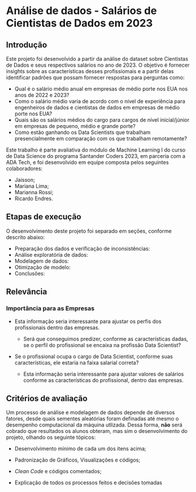 # Análise de dados - Salários de Cientistas de Dados em 2023
## Introdução
Este projeto foi desenvolvido a partir da análise do dataset sobre Cientistas de Dados e seus respectivos salários no ano de 2023. O objetivo é fornecer insights sobre as características desses profissiomais e a partir delas identificar padrões que possam fornecer respostas para perguntas como:

- Qual é o salário médio anual em empresas de médio porte nos EUA nos anos de 2022 e 2023?
- Como o salário médio varia de acordo com o nível de experiência para engenheiros de dados e cientistas de dados em empresas de médio porte nos EUA?
- Quais são os salários médios do cargo para cargos de nível inicial/júnior em empresas de pequeno, médio e grande porte?
- Como estão ganhando os Data Scientists que trabalham presencialmente em comparação com os que trabalham remotamente?

Este trabalho é parte avaliativa do módulo de Machine Learning I do curso de Data Science do programa Santander Coders 2023, em parceria com a ADA Tech, e foi desenvolvido em equipe composta pelos seguintes colaboradores:
- Jaisson;
- Mariana Lima;
- Marianna Rossi;
- Ricardo Endres.

## Etapas de execução
O desenvolvimento deste projeto foi separado em seções, conforme descrito abaixo:
- Preparação dos dados e verificação de inconsistências:
- Análise exploratória de dados:
- Modelagem de dados:
- Otimização de modelo:
- Conclusões:

## Relevância 
### Importância para as Empresas
- Esta informação seria interessante para ajustar os perfis dos profissionais dentro das empresas.
  * Será que conseguimos predizer, conforme as características dadas, se o perfil do profissional se encaixa na profissão Data Scientist?

- Se o profissional ocupa o cargo de Data Scientist, conforme suas características, ele estaria na faixa salarial correta?
  * Esta informação seria interessante para ajustar valores de salários conforme as características do profissional, dentro das empresas.
 
## Critérios de avaliação
Um processo de análise e modelagem de dados depende de diversos fatores, desde quais sementes aleatórias foram definadas até mesmo o desempenho computacional da máquina utlizada. Dessa forma, __não__ será cobrado que resultados os alunos obteram, mas sim o desenvolvimento do projeto, olhando os seguinte tópicos:

- Desenvolvimento mínimo de cada um dos itens acima;

- Padronização de Gráficos, Visualizações e códigos;

- _Clean Code_ e códigos comentados;

- Explicação de todos os processos feitos e decisões tomadas

